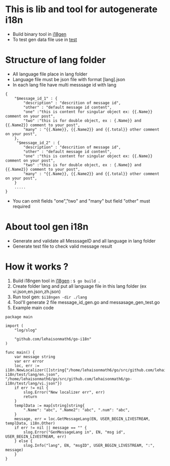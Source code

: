 # This is lib and tool for autogenerate i18n


- Build binary tool in [i18gen](./cmd/i18ngen/)
- To test gen data file use in [test](./test/)

# Structure of lang folder 
- All language file place in lang folder 
- Language file must be json file with format [lang].json
- In each lang file have multi messsage id with lang 
```
{
    "$message_id_1" : {
        "description" : "descrition of message id",
        "other" : "default message id content",
        "one" :"this is content for singular object ex: {{.Name}} comment on your post",
        "two" :"this is for double object, ex : {.Name}} and {{.Name2}} comment to your post",
        "many" : "{{.Name}}, {{.Name2}} and {{.total}} other comment on your post",
    },
     "$message_id_2" : {
        "description" : "descrition of message id",
        "other" : "default message id content",
        "one" :"this is content for singular object ex: {{.Name}} comment on your post",
        "two" :"this is for double object, ex : {.Name}} and {{.Name2}} comment to your post",
        "many" : "{{.Name}}, {{.Name2}} and {{.total}} other comment on your post",
    }
    .....
}
```
- You can omit fields  "one","two" and "many" but field "other" must required


# About tool gen i18n
- Generate and validate all MesssageID and all language in lang folder
- Generate test file to check valid message result

# How it works ?

1. Build i18ngen tool in [i18gen](./cmd/i18ngen/) : ```$ go build . ```
2. Create folder lang and put all language file in this lang folder (ex vi.json,en.json,zh.json)
3. Run tool gen: ``` $i18ngen -dir ./lang ```
4. Tool'll generate 2 file message_id_gen.go and messasage_gen_test.go
5. Example main code 
```
package main

import (
	"log/slog"

	"github.com/lehaisonmath6/go-i18n"
)

func main() {
	var message string
	var err error
	loc, err := i18n.NewLocalizer([]string{"/home/lehaisonmath6/go/src/github.com/lehaisonmath6/go-i18n/test/lang/en.json", "/home/lehaisonmath6/go/src/github.com/lehaisonmath6/go-i18n/test/lang/vi.json"})
	if err != nil {
		slog.Error("New localizer err", err)
		return
	}
	templData := map[string]string{
		".Name": "abc", ".Name2": "abc", ".num": "abc",
	}
	message, err = loc.GetMessageLang(EN, USER_BEGIN_LIVESTREAM, templData, i18n.Other)
	if err != nil || message == "" {
		slog.Error("GenMessageLang in", EN, "msg id", USER_BEGIN_LIVESTREAM, err)
	} else {
		slog.Info("lang", EN, "msgID", USER_BEGIN_LIVESTREAM, ":", message)
	}
}
```